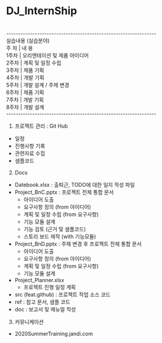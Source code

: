 # DJ_InternShip

<br>---------------------------------------------------------------
<br>실습내용 (실습분야) 
<br>주  차 |  내 용
<br>1주차 | 오리엔테이션 및 제품 아이디어
<br>2주차 | 계획 및 일정 수립
<br>3주차 | 제품 기획
<br>4주차 | 개발 기획
<br>5주차 | 개발 설계 / 주제 변경
<br>6주차 | 제품 기획
<br>7주차 | 개발 기획
<br>8주차 | 개발 설계
<br>---------------------------------------------------------------

1. 프로젝트 관리 : Git Hub
  - 일정
  - 진행사항 기록
  - 관련자료 수집
  - 샘플코드

2. Docs 
  - Datebook.xlsx : 출퇴근, TODO에 대한 일지 작성 파일
  - Project_BnC.pptx : 프로젝트 전체 통합 문서
    - 아이디어 도출
    - 요구사항 정의 (from 아이디어)
    - 계획 및 일정 수립 (from 요구사항)
    - 기능 모듈 설계
    - 기능 검토 (근거 및 샘플코드)
    - 스토리 보드 제작 (with 기능모듈)
  - Project_BnD.pptx : 주제 변경 후 프로젝트 전체 통합 문서
    - 아이디어 도출
    - 요구사항 정의 (from 아이디어)
    - 계획 및 일정 수립 (from 요구사항)
    - 기능 모듈 설계
  - Project_Planner.xlsx
    - 프로젝트 진행 일정 계획
  - src (feat.github) : 프로젝트 작업 소스 코드
  - ref : 참고 문서, 샘플 코드
  - doc : 보고서 및 메뉴얼 작성
  
3. 커뮤니케이션
  - 2020SummerTraining.jandi.com

